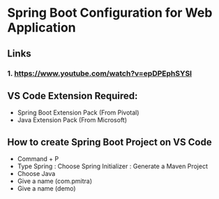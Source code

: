 # Spring Boot Configuration for Web Application

## Links
### 1. https://www.youtube.com/watch?v=epDPEphSYSI

## VS Code Extension Required:
* Spring Boot Extension Pack (From Pivotal)
* Java Extension Pack (From Microsoft)

## How to create Spring Boot Project on VS Code
* Command + P
* Type Spring : Choose Spring Initializer : Generate a Maven Project
* Choose Java
* Give a name (com.pmitra)
* Give a name (demo)
